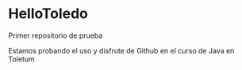 # HelloToledo
Primer repositorio de prueba

Estamos probando el uso y disfrute de Github en el curso de Java en Toletum
